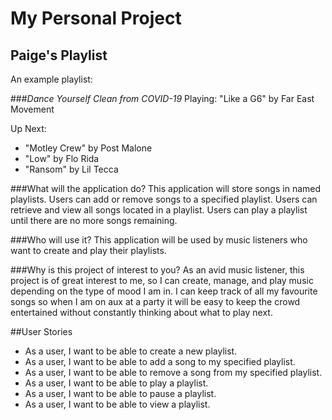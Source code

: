 # My Personal Project

## Paige's Playlist

An example playlist:

###*Dance Yourself Clean from COVID-19*
Playing: "Like a G6" by Far East Movement

Up Next:
- "Motley Crew" by Post Malone
- "Low" by Flo Rida
- "Ransom" by Lil Tecca

###What will the application do?
This application will store songs in named playlists. Users can add or remove songs to a 
specified playlist. Users can retrieve and view all songs located in a playlist. Users can 
play a playlist until there are no more songs remaining.

###Who will use it?
This application will be used by music listeners who want to create and play their playlists.

###Why is this project of interest to you?
As an avid music listener, this project is of great interest to me, so I can create, manage, 
and play music depending on the type of mood I am in. I can keep track of all my favourite 
songs so when I am on aux at a party it will be easy to keep the crowd entertained without
constantly thinking about what to play next.

##User Stories

- As a user, I want to be able to create a new playlist.
- As a user, I want to be able to add a song to my specified playlist.
- As a user, I want to be able to remove a song from my specified playlist.
- As a user, I want to be able to play a playlist.
- As a user, I want to be able to pause a playlist.
- As a user, I want to be able to view a playlist.








